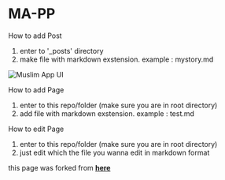 # MA-PP

How to add Post 
1. enter to '_posts' directory
2. make file with markdown exstension. example : mystory.md

<img src="https://github.com/Alfiyanm/alfiyanm.github.io/img/Screenshot1.png" 
     alt="Muslim App UI">

How to add Page
1. enter to this repo/folder (make sure you are in root directory)
2. add file with markdown exstension. example : test.md

How to edit Page
1. enter to this repo/folder (make sure you are in root directory)
2. just edit which the file you wanna edit in markdown format

this page was forked from [**here**](https://github.com/willianjusten/minimal-blog)